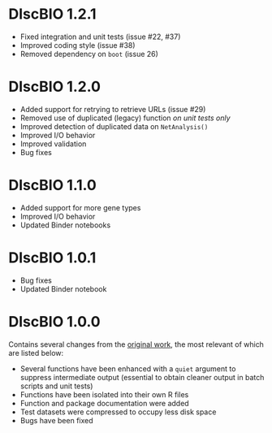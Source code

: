 # DIscBIO 1.2.1

* Fixed integration and unit tests (issue #22, #37)
* Improved coding style (issue #38)
* Removed dependency on `boot` (issue 26)

# DIscBIO 1.2.0

* Added support for retrying to retrieve URLs (issue #29)
* Removed use of duplicated (legacy) function _on unit tests only_
* Improved detection of duplicated data on `NetAnalysis()`
* Improved I/O behavior
* Improved validation
* Bug fixes

# DIscBIO 1.1.0

* Added support for more gene types
* Improved I/O behavior
* Updated Binder notebooks

# DIscBIO 1.0.1

* Bug fixes
* Updated Binder notebook

# DIscBIO 1.0.0

Contains several changes from the [original work](https://github.com/SystemsBiologist/PSCAN), the most relevant of which are listed below:

* Several functions have been enhanced with a `quiet` argument to suppress intermediate output (essential to obtain cleaner output in batch scripts and unit tests)
* Functions have been isolated into their own R files
* Function and package documentation were added
* Test datasets were compressed to occupy less disk space
* Bugs have been fixed

